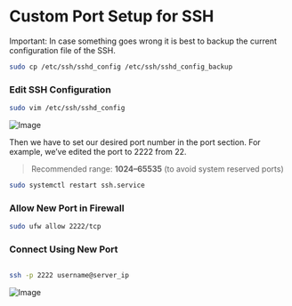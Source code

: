 # Custom Port Setup for SSH

Important: In case something goes wrong it is best to backup the current configuration file of the SSH.

```bash
sudo cp /etc/ssh/sshd_config /etc/ssh/sshd_config_backup
```

### **Edit SSH Configuration**

```bash
sudo vim /etc/ssh/sshd_config
```
![Image](https://github.com/user-attachments/assets/c85daaf5-ed1d-4905-9535-b7db831970d6)

Then we have to set our desired port number in the port section. For example, we’ve edited the port to 2222 from 22.

> Recommended range: **1024–65535** (to avoid system reserved ports)

```bash
sudo systemctl restart ssh.service
```

### **Allow New Port in Firewall**

```bash
sudo ufw allow 2222/tcp
```

### **Connect Using New Port**

```bash

ssh -p 2222 username@server_ip
```
![Image](https://github.com/user-attachments/assets/7637be81-f298-4b0a-805e-6cb1165f4fdc)

